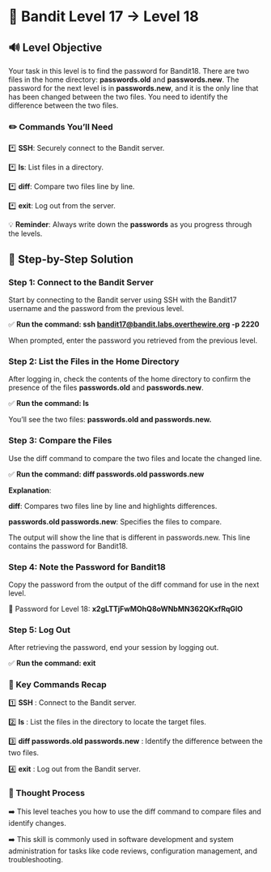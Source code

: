 # 🎲 Bandit Level 17 → Level 18


## 🔊 Level Objective



Your task in this level is to find the password for Bandit18. There are two files in the home directory: **passwords.old** and **passwords.new**. The password for the next level is in **passwords.new**, and it is the only line that has been changed between the two files. You need to identify the difference between the two files.



### ✏️ Commands You’ll Need


:asterisk: **SSH**: Securely connect to the Bandit server.

:asterisk: **ls**: List files in a directory.

:asterisk: **diff**: Compare two files line by line.

:asterisk: **exit**: Log out from the server.



💡 **Reminder**: Always write down the **passwords** as you progress through the levels.




## 📃 Step-by-Step Solution



### Step 1: Connect to the Bandit Server


Start by connecting to the Bandit server using SSH with the Bandit17 username and the password from the previous level.

:white_check_mark: **Run the command: ssh bandit17@bandit.labs.overthewire.org -p 2220**

When prompted, enter the password you retrieved from the previous level.



### Step 2: List the Files in the Home Directory


After logging in, check the contents of the home directory to confirm the presence of the files **passwords.old** and **passwords.new**.

:white_check_mark: **Run the command: ls**

You’ll see the two files: **passwords.old and passwords.new.**



### Step 3: Compare the Files


Use the diff command to compare the two files and locate the changed line.


:white_check_mark: **Run the command: diff passwords.old passwords.new**


**Explanation**:

**diff**: Compares two files line by line and highlights differences.

**passwords.old passwords.new**: Specifies the files to compare.


The output will show the line that is different in passwords.new. This line contains the password for Bandit18.


### Step 4: Note the Password for Bandit18


Copy the password from the output of the diff command for use in the next level.


🔑 Password for Level 18: **x2gLTTjFwMOhQ8oWNbMN362QKxfRqGlO**



### Step 5: Log Out


After retrieving the password, end your session by logging out.

:white_check_mark: **Run the command: exit**



### :round_pushpin: Key Commands Recap


:one: **SSH** : Connect to the Bandit server.

:two: **ls** : List the files in the directory to locate the target files.

:three: **diff passwords.old passwords.new** : Identify the difference between the two files.

:four: **exit** : Log out from the Bandit server.




### 🔎 Thought Process


:arrow_right: This level teaches you how to use the diff command to compare files and identify changes. 

:arrow_right: This skill is commonly used in software development and system administration for tasks like code reviews, configuration management, and troubleshooting.